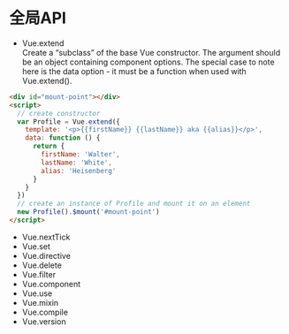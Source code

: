 # 全局API
  * Vue.extend<br/>Create a “subclass” of the base Vue constructor. The argument should be an object containing component options. The special case to note here is the data option - it must be a function when used with Vue.extend().
```html
<div id="mount-point"></div>
<script>
  // create constructor
  var Profile = Vue.extend({
    template: '<p>{{firstName}} {{lastName}} aka {{alias}}</p>',
    data: function () {
      return {
        firstName: 'Walter',
        lastName: 'White',
        alias: 'Heisenberg'
      }
    }
  })
  // create an instance of Profile and mount it on an element
  new Profile().$mount('#mount-point')
</script>
```
  * Vue.nextTick
  * Vue.set
  * Vue.directive
  * Vue.delete
  * Vue.filter
  * Vue.component
  * Vue.use
  * Vue.mixin
  * Vue.compile
  * Vue.version
